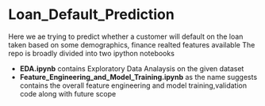 # Loan_Default_Prediction


Here we ae trying to predict whether a customer will default on the loan taken based on some demographics, finance realted features available
The repo is broadly divided into two ipython notebooks
* __EDA.ipynb__ contains Exploratory Data Analaysis on the given dataset
* __Feature_Engineering_and_Model_Training.ipynb__ as the name suggests contains the overall feature engineering and model training,validation code along with future scope
